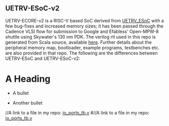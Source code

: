 ## UETRV-ESoC-v2
UETRV-ECORE-v2 is a RISC-V based SoC derived from [UETRV_ESoC](https://github.com/ee-uet/UETRV_ESoC) with a few bug-fixes and increased memory sizes; it has been passed through the Cadence VLSI flow for submission to Google and Efabless' Open-MPW-8 shuttle using Skywater's 130 nm PDK. The verilog rtl used in this repo is generated from Scala source, available [here](https://github.com/ee-uet/UETRV_ESoC). Further details about the peripheral memory map, bootloader, example programs, testbenches etc. are also provided in that repo. The following are the differences between UETRV-ESoC and UETRV-ESoC-v2:




A Heading
=========

* A bullet
- Another bullet

//A link to a file in my repo: [io_ports_tb.v](verilog/dv/io_ports/io_ports_tb.v)
#//A link to a file in my repo: [io_ports_tb.v](verilog/dv/io_ports/io_ports_tb.v)


